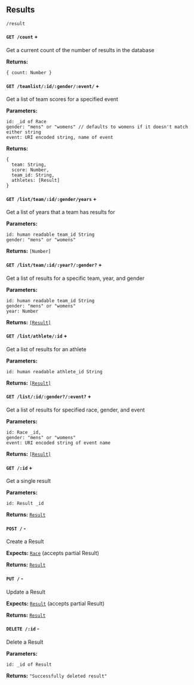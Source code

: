 ## Results
`/result`

<div class="divider"></div>

#### `GET /count` +
Get a current count of the number of results in the database

**Returns:**
```
{ count: Number }
```

<div class="divider"></div>

#### `GET /teamlist/:id/:gender/:event/` + 
Get a list of team scores for a specified event

**Parameters:**
``` 
id: _id of Race
gender: "mens" or "womens" // defaults to womens if it doesn't match either string
event: URI encoded string, name of event
```

**Returns:**
```
{
  team: String, 
  score: Number,
  team_id: String, 
  athletes: [Result]
}
```

<div class="divider"></div>

#### `GET /list/team/:id/:gender/years` + 
Get a list of years that a team has results for

**Parameters:**
``` 
id: human readable team_id String
gender: "mens" or "womens"
```

**Returns:**
`[Number]`

<div class="divider"></div>

#### `GET /list/team/:id/:year?/:gender?` + 
Get a list of results for a specific team, year, and gender

**Parameters:**
``` 
id: human readable team_id String
gender: "mens" or "womens"
year: Number
```

**Returns:**
[`[Result]`](/api/schemas#result)

<div class="divider"></div>

#### `GET /list/athlete/:id` + 
Get a list of results for an athlete

**Parameters:**
``` 
id: human readable athlete_id String
```

**Returns:**
[`[Result]`](/api/schemas#result)

<div class="divider"></div>

#### `GET /list/:id/:gender?/:event?` + 
Get a list of results for specified race, gender, and event

**Parameters:**
``` 
id: Race _id, 
gender: "mens" or "womens"
event: URI encoded string of event name
```

**Returns:**
[`[Result]`](/api/schemas#result)

<div class="divider"></div>

#### `GET /:id` + 
Get a single result

**Parameters:**
``` 
id: Result _id
```

**Returns:**
[`Result`](/api/schemas#result)

<div class="divider"></div>

#### `POST /` -
Create a Result

**Expects:**
[`Race`](/api/schemas#result)
(accepts partial Result)

**Returns:**
[`Result`](/api/schemas#result)

<div class="divider"></div>

#### `PUT /` -
Update a Result

**Expects:**
[`Result`](/api/schemas#result)
(accepts partial Result)

**Returns:**
[`Result`](/api/schemas#result)

<div class="divider"></div>

#### `DELETE /:id` -
Delete a Result

**Parameters:**
``` 
id: _id of Result
```

**Returns:**
`"Successfully deleted result"`


